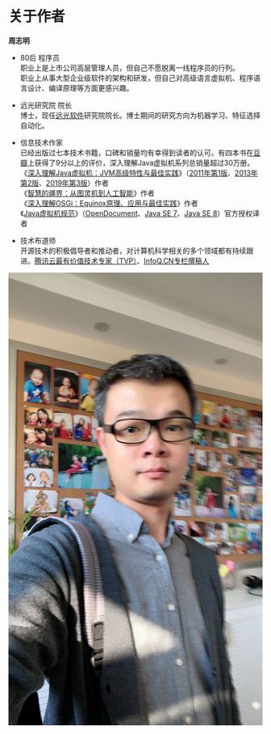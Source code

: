 # 关于作者

**周志明**

- 80后 程序员<br/>
  职业上是上市公司高层管理人员，但自己不愿脱离一线程序员的行列。<br/>
  职业上从事大型企业级软件的架构和研发，但自己对高级语言虚拟机、程序语言设计、编译原理等方面更感兴趣。

- 远光研究院 院长<br/>
  博士，现任[远光软件](http://www.ygsoft.com/)研究院院长。博士期间的研究方向为机器学习、特征选择自动化。

- 信息技术作家<br/>
  已经出版过七本技术书籍，口碑和销量均有幸得到读者的认可。有四本书在[豆瓣](https://www.douban.com/)上获得了9分以上的评价，深入理解Java虚拟机系列总销量超过30万册。<br/>
  《[深入理解Java虚拟机：JVM高级特性与最佳实践](https://book.douban.com/subject/34907497/)》（[2011年第1版](https://book.douban.com/subject/6522893/)、[2013年第2版](https://book.douban.com/subject/24722612/)、[2019年第3版](https://book.douban.com/subject/34907497/)）作者<br/>
  《[智慧的疆界：从图灵机到人工智能](https://book.douban.com/subject/30379536/)》作者<br/>
  《[深入理解OSGi：Equinox原理、应用与最佳实践](https://book.douban.com/subject/21324330/)》作者<br/>
  《[Java虚拟机规范](https://book.douban.com/subject/25792515/)》（[OpenDocument](https://www.iteye.com/topic/1117824)、[Java SE 7](https://book.douban.com/subject/25792515/)、[Java SE 8](https://book.douban.com/subject/26418340/)）官方授权译者

- 技术布道师<br/>
  开源技术的积极倡导者和推动者，对计算机科学相关的多个领域都有持续跟进。[腾讯云最有价值技术专家（TVP）](https://cloud.tencent.com/tvp/132)、[InfoQ.CN专栏撰稿人](https://www.infoq.cn/profile/1278833/publish?menu=)

<center>
<img src="./images/icyfenix.jpg"></img>
</center>